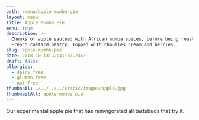 ```yaml
---
path: /menu/apple-mumba-pie
layout: menu
title: Apple Mumba Pie
menu: true
description: >-
  Chunks of apple sauteed with African mumba spices, before being roasted in
  French custard pastry. Topped with choulles cream and berries.
slug: apple-mumba-pie
date: 2018-10-13T22:41:02.236Z
draft: false
allergies:
  - dairy free
  - gluten free
  - nut free
thumbnail: ./../../../static/images/apple.jpg
thumbnailAlt: apple mumba pie
---
```

Our experimental apple pie that has reinvigorated all tastebuds that try it.
